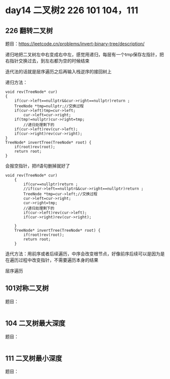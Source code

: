 # day14 二叉树2 226 101 104，111

## 226 翻转二叉树
题目：https://leetcode.cn/problems/invert-binary-tree/description/

递归地把二叉树左中右变成右中左，感觉用递归，每层有一个tmp保存左指针，把右指针交换过去，到左右都为空的时候结束

迭代法的话就是层序遍历之后再输入栈逆序的接回树上

递归方法：
```
void rev(TreeNode* cur)
{
    if(cur->left==nullptr&&cur->right==nullptr)return ;
    TreeNode *tmp=nullptr;//交换过程
    if(cur->left)tmp=cur->left;
        cur->left=cur->right;
    if(tmp!=nullptr)cur->right=tmp;
        //递归处理剩下的
    if(cur->left)rev(cur->left);
    if(cur->right)rev(cur->right);
}
TreeNode* invertTree(TreeNode* root) {
    if(root)rev(root);
    return root;
}
```
会报空指针，把if语句删掉就好了
```
void rev(TreeNode* cur)
    {
        if(cur==nullptr)return ;
        //if(cur->left==nullptr&&cur->right==nullptr)return ;
        TreeNode *tmp=cur->left;//交换过程
        cur->left=cur->right;
        cur->right=tmp;
        //递归处理剩下的
        if(cur->left)rev(cur->left);
        if(cur->right)rev(cur->right);

    }
    TreeNode* invertTree(TreeNode* root) {
        if(root)rev(root);
        return root;
    }
```

迭代方法：用前序或者后续遍历，中序会改变根节点，好像前序后续可以是因为是在遍历过程中改变指针，不需要遍历本身的结果

层序遍历


## 101对称二叉树
题目：

```

```

## 104 二叉树最大深度
题目：

```

```

## 111 二叉树最小深度
题目：

```

```